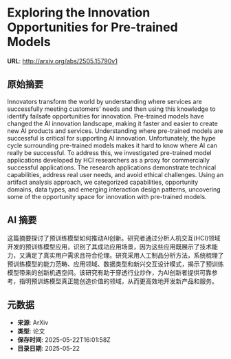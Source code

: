 # Exploring the Innovation Opportunities for Pre-trained Models

**URL**: http://arxiv.org/abs/2505.15790v1

## 原始摘要

Innovators transform the world by understanding where services are
successfully meeting customers' needs and then using this knowledge to identify
failsafe opportunities for innovation. Pre-trained models have changed the AI
innovation landscape, making it faster and easier to create new AI products and
services. Understanding where pre-trained models are successful is critical for
supporting AI innovation. Unfortunately, the hype cycle surrounding pre-trained
models makes it hard to know where AI can really be successful. To address
this, we investigated pre-trained model applications developed by HCI
researchers as a proxy for commercially successful applications. The research
applications demonstrate technical capabilities, address real user needs, and
avoid ethical challenges. Using an artifact analysis approach, we categorized
capabilities, opportunity domains, data types, and emerging interaction design
patterns, uncovering some of the opportunity space for innovation with
pre-trained models.


## AI 摘要

这篇摘要探讨了预训练模型如何推动AI创新。研究者通过分析人机交互(HCI)领域开发的预训练模型应用，识别了其成功应用场景，因为这些应用既展示了技术能力，又满足了真实用户需求且符合伦理。研究采用人工制品分析方法，系统梳理了预训练模型的能力范畴、应用领域、数据类型和新兴交互设计模式，揭示了预训练模型带来的创新机遇空间。该研究有助于穿透行业炒作，为AI创新者提供可靠参考，指明预训练模型真正能创造价值的领域，从而更高效地开发新产品和服务。

## 元数据

- **来源**: ArXiv
- **类型**: 论文
- **保存时间**: 2025-05-22T16:01:58Z
- **目录日期**: 2025-05-22
